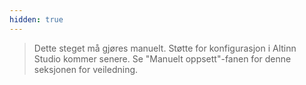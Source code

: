 ```yaml
---
hidden: true
---
```


> Dette steget må gjøres manuelt. Støtte for konfigurasjon i Altinn Studio kommer senere.
> Se "Manuelt oppsett"-fanen for denne seksjonen for veiledning.
